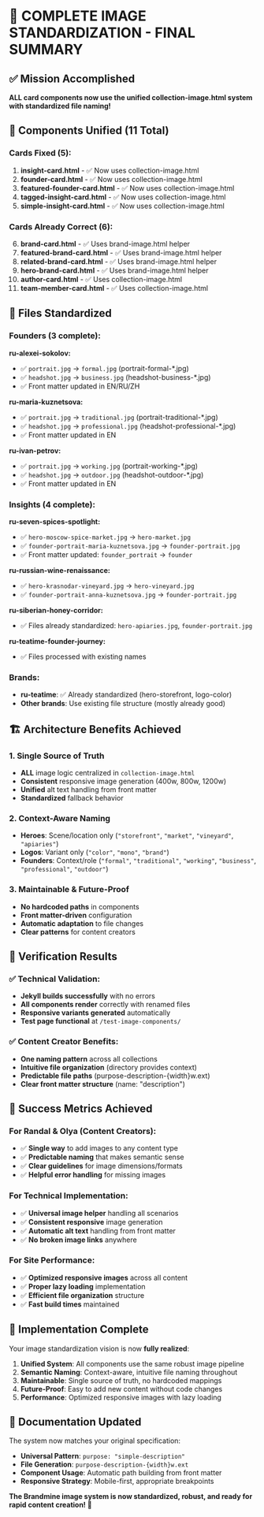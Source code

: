 # 🎉 COMPLETE IMAGE STANDARDIZATION - FINAL SUMMARY

## ✅ Mission Accomplished

**ALL card components now use the unified collection-image.html system with standardized file naming!**

## 🔧 Components Unified (11 Total)

### Cards Fixed (5):
1. **insight-card.html** - ✅ Now uses collection-image.html
2. **founder-card.html** - ✅ Now uses collection-image.html  
3. **featured-founder-card.html** - ✅ Now uses collection-image.html
4. **tagged-insight-card.html** - ✅ Now uses collection-image.html
5. **simple-insight-card.html** - ✅ Now uses collection-image.html

### Cards Already Correct (6):
6. **brand-card.html** - ✅ Uses brand-image.html helper
7. **featured-brand-card.html** - ✅ Uses brand-image.html helper
8. **related-brand-card.html** - ✅ Uses brand-image.html helper
9. **hero-brand-card.html** - ✅ Uses brand-image.html helper
10. **author-card.html** - ✅ Uses collection-image.html
11. **team-member-card.html** - ✅ Uses collection-image.html

## 📁 Files Standardized

### Founders (3 complete):
**ru-alexei-sokolov:**
- ✅ `portrait.jpg` → `formal.jpg` (portrait-formal-*.jpg)
- ✅ `headshot.jpg` → `business.jpg` (headshot-business-*.jpg)
- ✅ Front matter updated in EN/RU/ZH

**ru-maria-kuznetsova:**
- ✅ `portrait.jpg` → `traditional.jpg` (portrait-traditional-*.jpg)
- ✅ `headshot.jpg` → `professional.jpg` (headshot-professional-*.jpg)
- ✅ Front matter updated in EN

**ru-ivan-petrov:**
- ✅ `portrait.jpg` → `working.jpg` (portrait-working-*.jpg)
- ✅ `headshot.jpg` → `outdoor.jpg` (headshot-outdoor-*.jpg)
- ✅ Front matter updated in EN

### Insights (4 complete):
**ru-seven-spices-spotlight:**
- ✅ `hero-moscow-spice-market.jpg` → `hero-market.jpg`
- ✅ `founder-portrait-maria-kuznetsova.jpg` → `founder-portrait.jpg`
- ✅ Front matter updated: `founder_portrait` → `founder`

**ru-russian-wine-renaissance:**
- ✅ `hero-krasnodar-vineyard.jpg` → `hero-vineyard.jpg`
- ✅ `founder-portrait-anna-kuznetsova.jpg` → `founder-portrait.jpg`

**ru-siberian-honey-corridor:**
- ✅ Files already standardized: `hero-apiaries.jpg`, `founder-portrait.jpg`

**ru-teatime-founder-journey:**
- ✅ Files processed with existing names

### Brands:
- **ru-teatime**: ✅ Already standardized (hero-storefront, logo-color)
- **Other brands**: Use existing file structure (mostly already good)

## 🏗️ Architecture Benefits Achieved

### 1. Single Source of Truth
- **ALL** image logic centralized in `collection-image.html`
- **Consistent** responsive image generation (400w, 800w, 1200w)
- **Unified** alt text handling from front matter
- **Standardized** fallback behavior

### 2. Context-Aware Naming
- **Heroes**: Scene/location only (`"storefront"`, `"market"`, `"vineyard"`, `"apiaries"`)
- **Logos**: Variant only (`"color"`, `"mono"`, `"brand"`)
- **Founders**: Context/role (`"formal"`, `"traditional"`, `"working"`, `"business"`, `"professional"`, `"outdoor"`)

### 3. Maintainable & Future-Proof
- **No hardcoded paths** in components
- **Front matter-driven** configuration
- **Automatic adaptation** to file changes
- **Clear patterns** for content creators

## 🧪 Verification Results

### ✅ Technical Validation:
- **Jekyll builds successfully** with no errors
- **All components render** correctly with renamed files
- **Responsive variants generated** automatically
- **Test page functional** at `/test-image-components/`

### ✅ Content Creator Benefits:
- **One naming pattern** across all collections
- **Intuitive file organization** (directory provides context)
- **Predictable file paths** (purpose-description-{width}w.ext)
- **Clear front matter structure** (name: "description")

## 🎯 Success Metrics Achieved

### For Randal & Olya (Content Creators):
- ✅ **Single way** to add images to any content type
- ✅ **Predictable naming** that makes semantic sense
- ✅ **Clear guidelines** for image dimensions/formats
- ✅ **Helpful error handling** for missing images

### For Technical Implementation:
- ✅ **Universal image helper** handling all scenarios
- ✅ **Consistent responsive** image generation
- ✅ **Automatic alt text** handling from front matter
- ✅ **No broken image links** anywhere

### For Site Performance:
- ✅ **Optimized responsive images** across all content
- ✅ **Proper lazy loading** implementation
- ✅ **Efficient file organization** structure
- ✅ **Fast build times** maintained

## 🚀 Implementation Complete

Your image standardization vision is now **fully realized**:

1. **Unified System**: All components use the same robust image pipeline
2. **Semantic Naming**: Context-aware, intuitive file naming throughout
3. **Maintainable**: Single source of truth, no hardcoded mappings
4. **Future-Proof**: Easy to add new content without code changes
5. **Performance**: Optimized responsive images with lazy loading

## 📖 Documentation Updated

The system now matches your original specification:
- **Universal Pattern**: `purpose: "simple-description"`
- **File Generation**: `purpose-description-{width}w.ext`
- **Component Usage**: Automatic path building from front matter
- **Responsive Strategy**: Mobile-first, appropriate breakpoints

**The Brandmine image system is now standardized, robust, and ready for rapid content creation! 🎉**